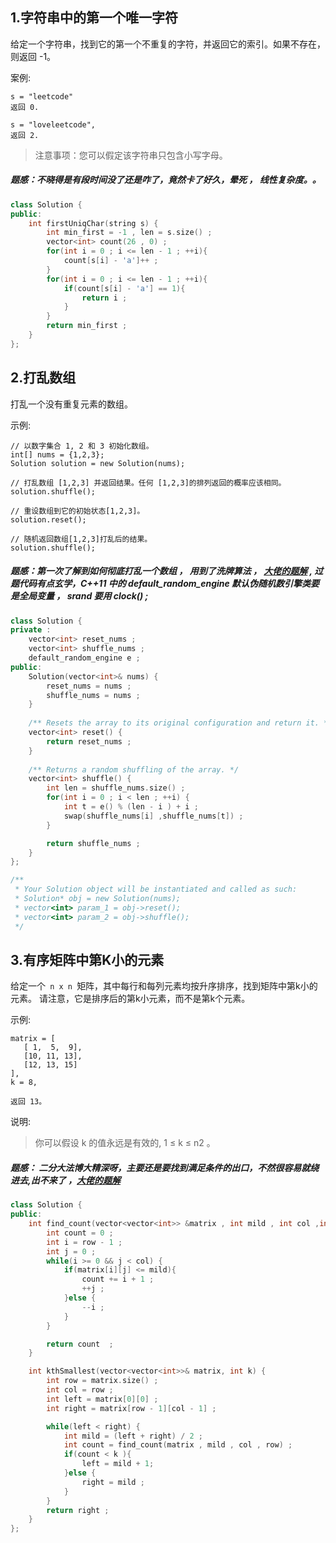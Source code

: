 ## 1.字符串中的第一个唯一字符
给定一个字符串，找到它的第一个不重复的字符，并返回它的索引。如果不存在，则返回 -1。

案例:
```
s = "leetcode"
返回 0.

s = "loveleetcode",
返回 2.
```

> 注意事项：您可以假定该字符串只包含小写字母。

##### 题感：不晓得是有段时间没了还是咋了，竟然卡了好久，晕死 ， 线性复杂度。。

```C++
class Solution {
public:
    int firstUniqChar(string s) {
        int min_first = -1 , len = s.size() ; 
        vector<int> count(26 , 0) ; 
        for(int i = 0 ; i <= len - 1 ; ++i){
            count[s[i] - 'a']++ ; 
        } 
        for(int i = 0 ; i <= len - 1 ; ++i){
            if(count[s[i] - 'a'] == 1){
                return i ; 
            } 
        }
        return min_first ; 
    }
};
```
## 2.打乱数组

打乱一个没有重复元素的数组。

示例:
```
// 以数字集合 1, 2 和 3 初始化数组。
int[] nums = {1,2,3};
Solution solution = new Solution(nums);

// 打乱数组 [1,2,3] 并返回结果。任何 [1,2,3]的排列返回的概率应该相同。
solution.shuffle();

// 重设数组到它的初始状态[1,2,3]。
solution.reset();

// 随机返回数组[1,2,3]打乱后的结果。
solution.shuffle();
```

##### 题感：第一次了解到如何彻底打乱一个数组 ， 用到了洗牌算法 ， [大佬的题解](https://leetcode-cn.com/problems/shuffle-an-array/solution/xi-pai-suan-fa-shen-du-xiang-jie-by-labuladong/) , 过题代码有点玄学，C++11 中的 default_random_engine 默认伪随机数引擎类要是全局变量 ， srand 要用 clock() ; 
```C++
class Solution {
private : 
    vector<int> reset_nums ; 
    vector<int> shuffle_nums ; 
    default_random_engine e ; 
public:
    Solution(vector<int>& nums) {
        reset_nums = nums ; 
        shuffle_nums = nums ; 
    }
    
    /** Resets the array to its original configuration and return it. */
    vector<int> reset() {
        return reset_nums ;
    }
    
    /** Returns a random shuffling of the array. */
    vector<int> shuffle() {
        int len = shuffle_nums.size() ; 
        for(int i = 0 ; i < len ; ++i) {
            int t = e() % (len - i ) + i ; 
            swap(shuffle_nums[i] ,shuffle_nums[t]) ; 
        }

        return shuffle_nums ; 
    }
};

/**
 * Your Solution object will be instantiated and called as such:
 * Solution* obj = new Solution(nums);
 * vector<int> param_1 = obj->reset();
 * vector<int> param_2 = obj->shuffle();
 */
```

## 3.有序矩阵中第K小的元素

给定一个` n x n `矩阵，其中每行和每列元素均按升序排序，找到矩阵中第k小的元素。
请注意，它是排序后的第k小元素，而不是第k个元素。

示例:
```
matrix = [
   [ 1,  5,  9],
   [10, 11, 13],
   [12, 13, 15]
],
k = 8,

返回 13。
```
说明: 
> 你可以假设 k 的值永远是有效的, 1 ≤ k ≤ n2 。

##### 题感： 二分大法博大精深呀，主要还是要找到满足条件的出口，不然很容易就绕进去,出不来了 ，[大佬的题解](https://leetcode-cn.com/problems/kth-smallest-element-in-a-sorted-matrix/solution/er-fen-chao-ji-jian-dan-by-jacksu1024/)

```C++
class Solution {
public:
    int find_count(vector<vector<int>> &matrix , int mild , int col ,int row) {
        int count = 0 ; 
        int i = row - 1 ; 
        int j = 0 ;
        while(i >= 0 && j < col) {
            if(matrix[i][j] <= mild){
                count += i + 1 ;
                ++j ; 
            }else {
                --i ;
            }
        }

        return count  ;
    }

    int kthSmallest(vector<vector<int>>& matrix, int k) {
        int row = matrix.size() ; 
        int col = row ; 
        int left = matrix[0][0] ; 
        int right = matrix[row - 1][col - 1] ;

        while(left < right) {
            int mild = (left + right) / 2 ; 
            int count = find_count(matrix , mild , col , row) ; 
            if(count < k ){
                left = mild + 1; 
            }else {
                right = mild ;  
            }
        }
        return right ;
    }
};
```